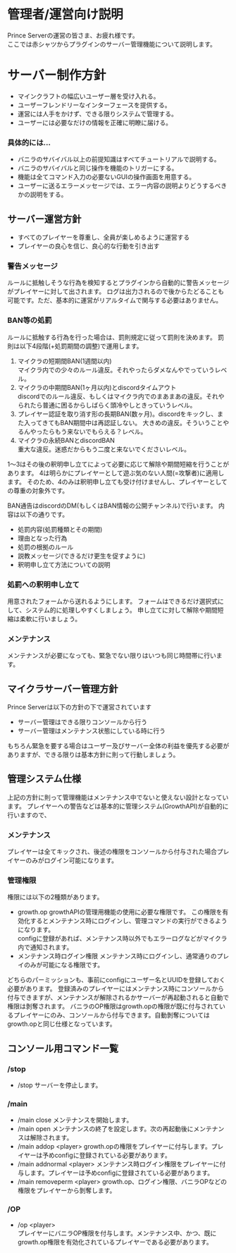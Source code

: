 # 管理者/運営向け説明
Prince Serverの運営の皆さま、お疲れ様です。  
ここでは赤シャツからプラグインのサーバー管理機能について説明します。

# サーバー制作方針
* マインクラフトの幅広いユーザー層を受け入れる。
* ユーザーフレンドリーなインターフェースを提供する。
* 運営には人手をかけず、できる限りシステムで管理する。
* ユーザーには必要なだけの情報を正確に明瞭に届ける。

### 具体的には...
* バニラのサバイバル以上の前提知識はすべてチュートリアルで説明する。
* バニラのサバイバルと同じ操作を機能のトリガーにする。
* 機能は全てコマンド入力の必要ないGUIの操作画面を用意する。
* ユーザーに送るエラーメッセージでは、エラー内容の説明よりどうするべきかの説明をする。

## サーバー運営方針
* すべてのプレイヤーを尊重し、全員が楽しめるように運営する
* プレイヤーの良心を信じ、良心的な行動を引き出す

### 警告メッセージ
ルールに抵触しそうな行為を検知するとプラグインから自動的に警告メッセージがプレイヤーに対して出されます。
ログは出力されるので後からたどることも可能です。ただ、基本的に運営がリアルタイムで関与する必要はありません。 

### BAN等の処罰
ルールに抵触する行為を行った場合は、罰則規定に従って罰則を決めます。
罰則は以下4段階(+処罰期間の調整)で運用します。
1. マイクラの短期間BAN(1週間以内)  
マイクラ内での少々のルール違反。それやったらダメなんやでっていうレベル。
2. マイクラの中期間BAN(1ヶ月以内)とdiscordタイムアウト  
discordでのルール違反、もしくはマイクラ内でのまあまあの違反。それやられたら普通に困るからしばらく頭冷やしときっていうレベル。
3. プレイヤー認証を取り消す形の長期BAN(数ヶ月)。discordをキックし、また入ってきてもBAN期間中は再認証しない。 
大きめの違反。そういうことやるんやったらもう来ないでもらえる？レベル。
4. マイクラの永続BANとdiscordBAN  
重大な違反。迷惑だからもう二度と来ないでくださいレベル。

1～3はその後の釈明申し立てによって必要に応じて解除や期間短縮を行うことがあります。
4は明らかにプレイヤーとして遊ぶ気のない人間(=攻撃者)に適用します。
そのため、4のみは釈明申し立ても受け付けませんし、プレイヤーとしての尊重の対象外です。  

BAN通告はdiscordのDM(もしくはBAN情報の公開チャンネル)で行います。
内容は以下の通りです。
* 処罰内容(処罰種類とその期間)
* 理由となった行為
* 処罰の根拠のルール
* 説教メッセージ(できるだけ更生を促すように)
* 釈明申し立て方法についての説明

### 処罰への釈明申し立て
用意されたフォームから送れるようにします。
フォームはできるだけ選択式にして、システム的に処理しやすくしましょう。
申し立てに対して解除や期間短縮は柔軟に行いましょう。

### メンテナンス
メンテナンスが必要になっても、緊急でない限りはいつも同じ時間帯に行います。

## マイクラサーバー管理方針
Prince Serverは以下の方針の下で運営されています  
* サーバー管理はできる限りコンソールから行う  
* サーバー管理はメンテナンス状態にしている時に行う  

もちろん緊急を要する場合はユーザー及びサーバー全体の利益を優先する必要がありますが、できる限りは基本方針に則って行動しましょう。

## 管理システム仕様
上記の方針に則って管理機能はメンテナンス中でないと使えない設計となっています。
プレイヤーへの警告などは基本的に管理システム(GrowthAPI)が自動的に行いますので、

### メンテナンス
プレイヤーは全てキックされ、後述の権限をコンソールから付与された場合プレイヤーのみがログイン可能になります。

### 管理権限
権限には以下の2種類があります。
* growth.op
growthAPIの管理用機能の使用に必要な権限です。
この権限を有効化するとメンテナンス時にログインし、管理コマンドの実行ができるようになります。  
configに登録があれば、メンテナンス時以外でもエラーログなどがマイクラ内で通知されます。
* メンテナンス時ログイン権限
メンテナンス時にログインし、通常通りのプレイのみが可能になる権限です。

どちらのパーミッションも、事前にconfigにユーザー名とUUIDを登録しておく必要があります。
登録済みのプレイヤーにはメンテナンス時にコンソールから付与できますが、メンテナンスが解除されるかサーバーが再起動されると自動で権限は剝奪されます。
バニラのOP権限はgrowth.opの権限が既に付与されているプレイヤーにのみ、コンソールから付与できます。自動剝奪についてはgrowth.opと同じ仕様となっています。

## コンソール用コマンド一覧
### /stop
* /stop
サーバーを停止します。

### /main
* /main close
メンテナンスを開始します。
* /main open
メンテナンスの終了を設定します。次の再起動後にメンテナンスは解除されます。
* /main addop \<player\>
growth.opの権限をプレイヤーに付与します。プレイヤーは予めconfigに登録されている必要があります。
* /main addnormal \<player\>
メンテナンス時ログイン権限をプレイヤーに付与します。プレイヤーは予めconfigに登録されている必要があります。
* /main removeperm \<player\>
growth.op、ログイン権限、バニラOPなどの権限をプレイヤーから剝奪します。

### /OP
* /op \<player\>  
プレイヤーにバニラOP権限を付与します。メンテナンス中、かつ、既にgrowth.op権限を有効化されているプレイヤーである必要があります。



